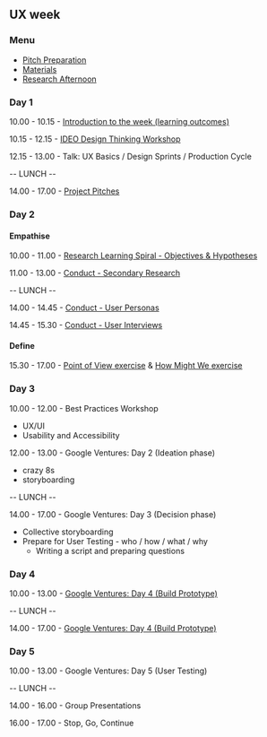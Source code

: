 ## UX week

### Menu

* [Pitch Preparation](./preparation.md)
* [Materials](./materials.md)
* [Research Afternoon](./research-afternoon.md)

### Day 1

10.00 - 10.15 - [Introduction to the week (learning outcomes)](../learning-outcomes.md)

10.15 - 12.15 - [IDEO Design Thinking Workshop](./design-thinking-workshop.md)

12.15 - 13.00 - Talk: UX Basics / Design Sprints / Production Cycle

-- LUNCH --

14.00 - 17.00 - [Project Pitches](./preparation.md)

### Day 2

#### Empathise
10.00 - 11.00 - [Research Learning Spiral - Objectives & Hypotheses](./research-learning-spiral.md)

11.00 - 13.00 - [Conduct - Secondary Research](./research-learning-spiral.md#secondary-research)

-- LUNCH --

14.00 - 14.45 - [Conduct - User Personas](./research-learning-spiral.md#user-personas)

14.45 - 15.30 - [Conduct - User Interviews](./research-learning-spiral.md#surveying)

#### Define

15.30 - 17.00 - [Point of View exercise](./define-exercises.md#point-of-view) & [How Might We exercise](./define-exercises.md#how-might-we)

### Day 3

10.00 - 12.00 - Best Practices Workshop

- UX/UI
- Usability and Accessibility

12.00 - 13.00 - Google Ventures: Day 2 (Ideation phase)

- crazy 8s
- storyboarding

-- LUNCH --

14.00 - 17.00 - Google Ventures: Day 3 (Decision phase)

- Collective storyboarding
- Prepare for User Testing - who / how / what / why
  - Writing a script and preparing questions

### Day 4

10.00 - 13.00 - [Google Ventures: Day 4 (Build Prototype)](./google-ventures-day-4.md)

-- LUNCH --

14.00 - 17.00 - [Google Ventures: Day 4 (Build Prototype)](./google-ventures-day-4.md)

### Day 5

10.00 - 13.00 - Google Ventures: Day 5 (User Testing)

-- LUNCH --

14.00 - 16.00 - Group Presentations

16.00 - 17.00 - Stop, Go, Continue
